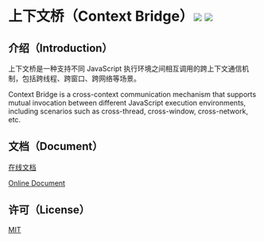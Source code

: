 # 上下文桥（Context Bridge）<a href="https://github.com/memo-cn/context-bridge/blob/main/context-bridge/README.md"><img src="https://img.shields.io/npm/v/context-bridge.svg" /></a> <a href="https://github.com/memo-cn/context-bridge/blob/main/context-bridge/README.md"><img src="https://packagephobia.now.sh/badge?p=context-bridge" /></a>

## 介绍（Introduction）

上下文桥是一种支持不同 JavaScript 执行环境之间相互调用的跨上下文通信机制，包括跨线程、跨窗口、跨网络等场景。

Context Bridge is a cross-context communication mechanism that supports mutual invocation between different JavaScript execution environments, including scenarios such as cross-thread, cross-window, cross-network, etc.

## 文档（Document）

[在线文档](https://memo-cn.github.io/context-bridge/zh-CN/)

[Online Document](https://memo-cn.github.io/context-bridge/en-US/)

## 许可（License）

[MIT](./LICENSE)
